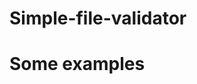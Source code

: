 # Simple-file-validator

# Some examples

<script type="text/javascript">

	setFileTypesOn("#dp" /* any valid selector */, {
		accept: "image/*", // file types to be allowed
		minSize: "10k", // min size of file
		maxSize: "50k", // max size of file
		onInvalid: imageInvalid // function to be called with (input, file, errorCode)
	});

	setFileTypesOn(".cover", {
		accept: ".jpg, .jpeg", 
		onInvalid: imageInvalid
	});

	setFileTypesOn("#intro", {
		accept: ".webm,video/mp4",
		maxSize: "20m",
		onInvalid: videoInvalid 
	});

	setFileTypesOn("#theme", { 
		accept: "audio/mp3, .wav", 
		maxSize: "6m",
		onInvalid: audioInvalid
	});

</script>